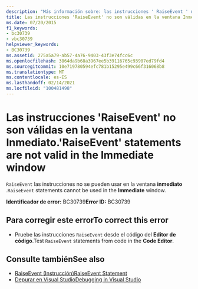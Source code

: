 ```yaml
---
description: "Más información sobre: las instrucciones ' RaiseEvent ' no son válidas en la ventana inmediato"
title: Las instrucciones 'RaiseEvent' no son válidas en la ventana Inmediato.
ms.date: 07/20/2015
f1_keywords:
- bc30739
- vbc30739
helpviewer_keywords:
- BC30739
ms.assetid: 275a5a79-ab57-4a76-9403-43f3e74fcc6c
ms.openlocfilehash: 3864da9b68a3967ee5b39116765c93907ed79fd4
ms.sourcegitcommit: 10e719780594efc781b15295e499c66f316068b8
ms.translationtype: MT
ms.contentlocale: es-ES
ms.lasthandoff: 02/14/2021
ms.locfileid: "100481498"
---
```

# <a name="raiseevent-statements-are-not-valid-in-the-immediate-window"></a><span data-ttu-id="3b4d3-103">Las instrucciones 'RaiseEvent' no son válidas en la ventana Inmediato.</span><span class="sxs-lookup"><span data-stu-id="3b4d3-103">'RaiseEvent' statements are not valid in the Immediate window</span></span>

<span data-ttu-id="3b4d3-104">`RaiseEvent` las instrucciones no se pueden usar en la ventana **inmediato** .</span><span class="sxs-lookup"><span data-stu-id="3b4d3-104">`RaiseEvent` statements cannot be used in the **Immediate** window.</span></span>  
  
 <span data-ttu-id="3b4d3-105">**Identificador de error:** BC30739</span><span class="sxs-lookup"><span data-stu-id="3b4d3-105">**Error ID:** BC30739</span></span>  
  
## <a name="to-correct-this-error"></a><span data-ttu-id="3b4d3-106">Para corregir este error</span><span class="sxs-lookup"><span data-stu-id="3b4d3-106">To correct this error</span></span>  
  
- <span data-ttu-id="3b4d3-107">Pruebe las instrucciones `RaiseEvent` desde el código del **Editor de código**.</span><span class="sxs-lookup"><span data-stu-id="3b4d3-107">Test `RaiseEvent` statements from code in the **Code Editor**.</span></span>  
  
## <a name="see-also"></a><span data-ttu-id="3b4d3-108">Consulte también</span><span class="sxs-lookup"><span data-stu-id="3b4d3-108">See also</span></span>

- [<span data-ttu-id="3b4d3-109">RaiseEvent (Instrucción)</span><span class="sxs-lookup"><span data-stu-id="3b4d3-109">RaiseEvent Statement</span></span>](../language-reference/statements/raiseevent-statement.md)
- [<span data-ttu-id="3b4d3-110">Depurar en Visual Studio</span><span class="sxs-lookup"><span data-stu-id="3b4d3-110">Debugging in Visual Studio</span></span>](/visualstudio/debugger/debugger-feature-tour)
